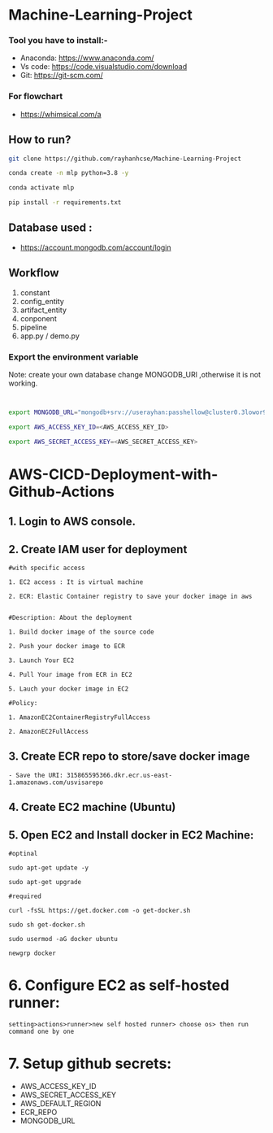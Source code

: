 # Machine-Learning-Project


### Tool you have to install:-

 - Anaconda: https://www.anaconda.com/
 - Vs code: https://code.visualstudio.com/download
 - Git: https://git-scm.com/

### For flowchart

 - https://whimsical.com/a

 ## How to run?

 ```bash 
 git clone https://github.com/rayhanhcse/Machine-Learning-Project
 ```

  ```bash 
 conda create -n mlp python=3.8 -y
 ```

  ```bash 
conda activate mlp
 ```
  ```bash 
pip install -r requirements.txt
 ```

 ## Database used :

 - https://account.mongodb.com/account/login

 

## Workflow

1. constant
2. config_entity
3. artifact_entity
4. conponent
5. pipeline
6. app.py / demo.py



 
### Export the  environment variable
Note: create your own database change MONGODB_URl ,otherwise it is not working. 

```bash


export MONGODB_URL="mongodb+srv://userayhan:passhellow@cluster0.3lowor9.mongodb.net/?retryWrites=true&w=majority&appName=Cluster0"

export AWS_ACCESS_KEY_ID=<AWS_ACCESS_KEY_ID>

export AWS_SECRET_ACCESS_KEY=<AWS_SECRET_ACCESS_KEY>

```






# AWS-CICD-Deployment-with-Github-Actions

## 1. Login to AWS console.

## 2. Create IAM user for deployment

	#with specific access

	1. EC2 access : It is virtual machine

	2. ECR: Elastic Container registry to save your docker image in aws


	#Description: About the deployment

	1. Build docker image of the source code

	2. Push your docker image to ECR

	3. Launch Your EC2 

	4. Pull Your image from ECR in EC2

	5. Lauch your docker image in EC2

	#Policy:

	1. AmazonEC2ContainerRegistryFullAccess

	2. AmazonEC2FullAccess

	
## 3. Create ECR repo to store/save docker image
    - Save the URI: 315865595366.dkr.ecr.us-east-1.amazonaws.com/usvisarepo

	
## 4. Create EC2 machine (Ubuntu) 

## 5. Open EC2 and Install docker in EC2 Machine:
	
	
	#optinal

	sudo apt-get update -y

	sudo apt-get upgrade
	
	#required

	curl -fsSL https://get.docker.com -o get-docker.sh

	sudo sh get-docker.sh

	sudo usermod -aG docker ubuntu

	newgrp docker
	
# 6. Configure EC2 as self-hosted runner:
    setting>actions>runner>new self hosted runner> choose os> then run command one by one


# 7. Setup github secrets:

   - AWS_ACCESS_KEY_ID
   - AWS_SECRET_ACCESS_KEY
   - AWS_DEFAULT_REGION
   - ECR_REPO
   - MONGODB_URL
